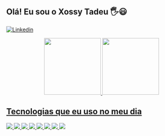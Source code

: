 

## Olá! Eu sou o Xossy Tadeu 🖐️😃

[![Linkedin](https://img.shields.io/badge/LinkedIn-0077B5?style=for-the-badge&logo=linkedin&logoColor=white)](https://www.linkedin.com/in/tadeu-nascimento-330b0a198)


<div align="center">
  <a href="https://github.com/xossy">
  <img height="150em" src="https://github-readme-stats.vercel.app/api?username=xossy&show_icons=true&theme=dark&include_all_commits=true&count_private=true"/>
  <img height="150em" src="https://github-readme-stats.vercel.app/api/top-langs/?username=xossy&layout=compact&langs_count=7&theme=dark"/>
</div>

## Tecnologias que eu uso no meu dia
<div style="display: inline_block">
    <img aling="center" olt="html5" src="https://img.shields.io/badge/HTML5-E34F26?style=for-the-badge&logo=html5&logoColor=white"/>
    <img aling="center" olt="CSS3" src="https://img.shields.io/badge/CSS3-1572B6?style=for-the-badge&logo=css3&logoColor=white"/>
    <img aling="center" olt="html5" src="https://img.shields.io/badge/Java-ED8B00?style=for-the-badge&logo=java&logoColor=white"/>
   <img aling="center" olt="html5" src="https://img.shields.io/badge/PHP-777BB4?style=for-the-badge&logo=php&logoColor=white"/>
   <img aling="center" olt="html5" src="https://img.shields.io/badge/MySQL-00000F?style=for-the-badge&logo=mysql&logoColor=white"/>
   <img aling="center" olt="html5" src="	https://img.shields.io/badge/PostgreSQL-316192?style=for-the-badge&logo=postgresql&logoColor=white"/>
   <img aling="center" olt="html5" src="https://img.shields.io/badge/JavaScript-323330?style=for-the-badge&logo=javascript&logoColor=F7DF1E"/>
   <img aling="center" olt="html5" src="https://img.shields.io/badge/Laravel-FF2D20?style=for-the-badge&logo=laravel&logoColor=white"/>
</div>
